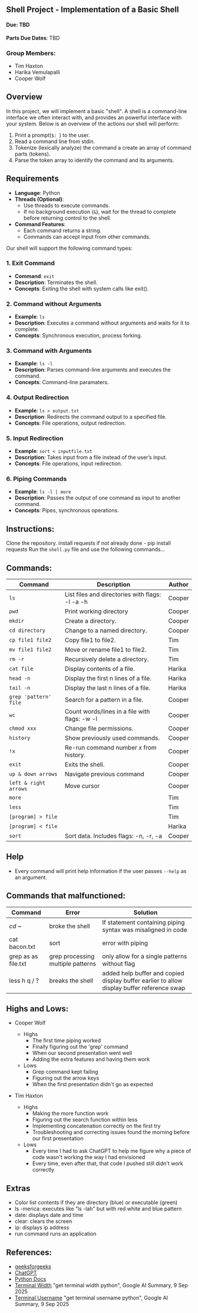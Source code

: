 ## Shell Project - Implementation of a Basic Shell

#### Due: TBD

**Parts Due Dates**: TBD

### Group Members:
- Tim Haxton
- Harika Vemulapalli
- Cooper Wolf

## Overview

In this project, we will implement a basic "shell". A shell is a command-line interface we often interact with, and provides an powerful interface with your system. Below is an overview of the actions our shell will perform:

1. Print a prompt(`$: `) to the user.
2. Read a command line from stdin.
3. Tokenize (lexically analyze) the command a create an array of command parts (tokens).
4. Parse the token array to identify the command and its arguments.

## Requirements

- **Language**: Python
- **Threads (Optional)**:
    - Use threads to execute commands.
    - If no background execution (`&`), wait for the thread to complete before returning control to the shell.
- **Command Features**:
    - Each command returns a string.
    - Commands can accept input from other commands.

Our shell will support the following command types:

### 1. **Exit Command**

- **Command**: `exit`
- **Description**: Terminates the shell.
- **Concepts**: Exiting the shell with system calls like exit().

### 2. **Command without Arguments**

- **Example**: `ls`
- **Description**: Executes a command without arguments and waits for it to complete.
- **Concepts**: Synchronous execution, process forking.

### 3. **Command with Arguments**

- **Example**: `ls -l`
- **Description**: Parses command-line arguments and executes the command.
- **Concepts**: Command-line paramaters.

### 4. **Output Redirection**

- **Example**: `ls > output.txt`
- **Description**: Redirects the command output to a specified file.
- **Concepts**: File operations, output redirection.

### 5. **Input Redirection**

- **Example**: `sort < inputfile.txt`
- **Description**: Takes input from a file instead of the user’s input.
- **Concepts**: File operations, input redirection.

### 6. **Piping Commands**

- **Example**: `ls -l | more`
- **Description**: Passes the output of one command as input to another command.
- **Concepts**: Pipes, synchronous operations.

## Instructions:
Clone the repository.
install requests if not already done
    - pip install requests
Run the `shell.py` file and use the following commands...

## Commands:
| Command               | Description                                         | Author   |
|-----------------------|-----------------------------------------------------|----------|
| `ls`                  | List files and directories with flags: -l -a -h     | Cooper   |
| `pwd`                 | Print working directory                             | Cooper   |
| `mkdir`               | Create a directory.                                 | Cooper   |
| `cd directory`        | Change to a named directory.                        | Cooper   |
| `cp file1 file2`      | Copy file1 to file2.                                | Tim      |
| `mv file1 file2`      | Move or rename file1 to file2.                      | Tim      |
| `rm -r`               | Recursively delete a directory.                     | Tim      |
| `cat file`            | Display contents of a file.                         | Harika   |
| `head -n`             | Display the first n lines of a file.                | Harika   |
| `tail -n`             | Display the last n lines of a file.                 | Harika   |
| `grep 'pattern' file` | Search for a pattern in a file.                     | Cooper   |
| `wc`                  | Count words/lines in a file with flags: -w -l       | Cooper   |
| `chmod xxx`           | Change file permissions.                            | Cooper   |
| `history`             | Show previously used commands.                      | Cooper   |
| `!x`                  | Re-run command number *x* from history.             | Cooper   |
| `exit`                | Exits the shell.                                    | Cooper   |
| `up & down arrows`    | Navigate previous command                           | Cooper   |
| `left & right arrows` | Move cursor                                         | Cooper   |
| `more`                |                                                     | Tim      |
| `less`                |                                                     | Tim      |
| `[program] > file`    |                                                     | Tim      |
| `[program] < file`    |                                                     | Harika   |
| `sort`                | Sort data. Includes flags: -n, -r, -a               | Cooper   |

## Help

- Every command will print help information if the user passes `--help` as an argument.

## Commands that malfunctioned:
|      Command         |        Error           |                         Solution                              |
|----------------------|------------------------|---------------------------------------------------------------|
| _cd ~_               |   broke the shell      | If statement containing piping syntax was misaligned in code  |
| cat bacon.txt | sort |   error with piping    | "                                                           " |
| grep as as file.txt  |   grep processing multiple patterns |   only allow for a single patterns without flag  |
| less h q / ?         |   breaks the shell     | added help buffer and copied display buffer earlier to allow display buffer reference swap | 


## Highs and Lows:
- Cooper Wolf
  - Highs
    - The first time piping worked
    - Finally figuring out the 'grep' command
    - When our second presentation went well
    - Adding the extra features and having them work
  - Lows
    - Grep command kept failing
    - Figuring out the arrow keys
    - When the first presentation didn't go as expected

- Tim Haxton
  - Highs
    - Making the more function work
    - Figuring out the search function within less
    - Implementing concatenation correctly on the first try
    - Troubleshooting and correcting issues found the morning before our first presentation
  - Lows
    - Every time I had to ask ChatGPT to help me figure why a piece of code wasn't working the way I had envisioned
    - Every time, even after that, that code I pushed still didn't work correctly

## Extras
- Color list contents if they are directory (blue) or executable (green)
- ls -merica: executes like "ls -lah" but with red white and blue pattern
- date: displays date and time
- clear: clears the screen
- ip: displays ip address
- run command runs an application

## References:
- [geeksforgeeks](https://www.geeksforgeeks.org/python/executing-shell-commands-with-python/)
- [ChatGPT](https://chatgpt.com/)
- [Python Docs](https://docs.python.org/3/library/os.html)
- [Terminal Width](https://www.google.com/search?q=get+terminal+width+python&rlz=1C1VDKB_enUS1178US1178&oq=get+terminal+w&gs_lcrp=EgZjaHJvbWUqBwgAEAAYgAQyBwgAEAAYgAQyBggBEEUYOTINCAIQABjwBRieBhjIBjIHCAMQABiABDIHCAQQABiABDIICAUQABgWGB4yCAgGEAAYFhgeMggIBxAAGBYYHjIICAgQABgWGB4yCAgJEAAYFhgeqAIHsAIB8QVQ2yUT5i1rPPEFUNslE-Ytazw&sourceid=chrome&ie=UTF-8&safe=active&ssui=on) "get terminal width python", Google AI Summary, 9 Sep 2025
- [Terminal Username](https://www.google.com/search?q=get+terminal+username+python&sca_esv=e7bf22627bcd1c5c&rlz=1C1VDKB_enUS1178US1178&ei=REvAaIzVNv21qtsPwYnX4Q0&ved=0ahUKEwiMh5DkgsyPAxX9mmoFHcHENdwQ4dUDCBI&uact=5&oq=get+terminal+username+python&gs_lp=Egxnd3Mtd2l6LXNlcnAiHGdldCB0ZXJtaW5hbCB1c2VybmFtZSBweXRob24yBRAhGKABMgUQIRigATIFECEYoAEyBRAhGKABMgUQIRigATIFECEYnwUyBRAhGJ8FMgUQIRifBTIFECEYnwUyBRAhGJ8FSMwLUCNY9AlwAXgBkAEAmAFroAH6BKoBAzYuMbgBA8gBAPgBAZgCCKACkQXCAgoQABiwAxjWBBhHwgIGEAAYFhgewgIIEAAYgAQYogTCAgUQIRirApgDAIgGAZAGCJIHAzcuMaAH0SyyBwM2LjG4B40FwgcFMC43LjHIBw8&sclient=gws-wiz-serp&safe=active&ssui=on) "get terminal username python", Google AI Summary, 9 Sep 2025
